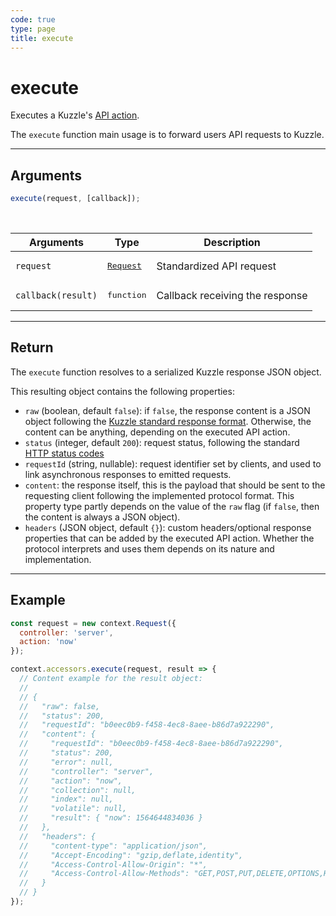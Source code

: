 ```yaml
---
code: true
type: page
title: execute
---
```


# execute



Executes a Kuzzle's [API action](/core/1/api).

The `execute` function main usage is to forward users API requests to Kuzzle. 

---

## Arguments

```js
execute(request, [callback]);
```

<br/>

| Arguments  | Type                                                             | Description                                                                                              |
| ---------- | ---------------------------------------------------------------- | -------------------------------------------------------------------------------------------------------- |
| `request`  | <pre>[Request](/core/1/protocols/api/context/request)</pre> | Standardized API request |
| `callback(result)` | <pre>function</pre> | Callback receiving the response |

---

## Return

The `execute` function resolves to a serialized Kuzzle response JSON object.

This resulting object contains the following properties:

* `raw` (boolean, default `false`): if `false`, the response content is a JSON object following the [Kuzzle standard response format](core/1/api/essentials/kuzzle-response). Otherwise, the content can be anything, depending on the executed API action.
* `status` (integer, default `200`): request status, following the standard [HTTP status codes](https://en.wikipedia.org/wiki/List_of_HTTP_status_codes)
* `requestId` (string, nullable): request identifier set by clients, and used to link asynchronous responses to emitted requests.
* `content`: the response itself, this is the payload that should be sent to the requesting client following the implemented protocol format. This property type partly depends on the value of the `raw` flag (if `false`, then the content is always a JSON object).
* `headers` (JSON object, default `{}`): custom headers/optional response properties that can be added by the executed API action. Whether the protocol interprets and uses them depends on its nature and implementation.

---

## Example

```js
const request = new context.Request({
  controller: 'server',
  action: 'now'
});

context.accessors.execute(request, result => {
  // Content example for the result object:
  // 
  // { 
  //   "raw": false,
  //   "status": 200,
  //   "requestId": "b0eec0b9-f458-4ec8-8aee-b86d7a922290",
  //   "content": { 
  //     "requestId": "b0eec0b9-f458-4ec8-8aee-b86d7a922290",
  //     "status": 200,
  //     "error": null,
  //     "controller": "server",
  //     "action": "now",
  //     "collection": null,
  //     "index": null,
  //     "volatile": null,
  //     "result": { "now": 1564644834036 } 
  //   },
  //   "headers": { 
  //     "content-type": "application/json",
  //     "Accept-Encoding": "gzip,deflate,identity",
  //     "Access-Control-Allow-Origin": "*",
  //     "Access-Control-Allow-Methods": "GET,POST,PUT,DELETE,OPTIONS,HEAD"
  //   } 
  // }
});
```
